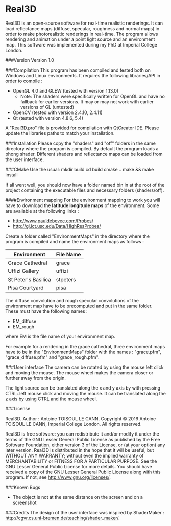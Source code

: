 # Real3D

Real3D is an open-source software for real-time realistic renderings.
It can load reflectance maps (diffuse, specular, roughness and normal maps) in order to make photorealistic renderings in real-time. The program allows rendering and animation under a point light source and an environment map.
This software was implemented during my PhD at Imperial College London.

###Version
Version 1.0

###Compilation
This program has been compiled and tested both on Windows and Linux environments.
It requires the following libraries/API in order to compile :

* OpenGL 4.0 and GLEW (tested with version 1.13.0)
  * Note: The shaders were specifically written for OpenGL and have no fallback for earlier versions. It may or may not work with earlier versions of GL (untested)
* OpenCV (tested with version 2.4.10, 2.4.11)
* Qt (tested with version 4.8.6, 5.4)

A "Real3D.pro" file is provided for compilation with QtCreator IDE. Please update the libraries paths to match your installation.


###Installation
Please copy the "shaders" and "off" folders in the same directory where the program is compiled.
By default the program loads a phong shader. Different shaders and reflectance maps can be loaded from the user interface.

###CMake
Use the usual:
mkdir build
cd build
cmake ..
make && make install

If all went well, you should now have a folder named bin in at the root of the project containing the executable files and necessary folders (shaders/off).

####Environment mapping
For the environment mapping to work you will have to download the **latitude longitude maps** of the environment.
Some are available at the following links :

* http://www.pauldebevec.com/Probes/
* http://gl.ict.usc.edu/Data/HighResProbes/

Create a folder called "EnvironmentMaps" in the directory where the program is compiled and name the environment maps as follows : 

| Environment  | File Name |
| ------------- | ------------- |
| Grace Cathedral | grace  |
| Uffizi Gallery  | uffizi  |
| St Peter's Basilica | stpeters  |
| Pisa Courtyard | pisa  |

The diffuse convolution and rough specular convolutions of the environment map have to be precomputed and put in the same folder. These must have the following names : 

* EM_diffuse 
* EM_rough

where EM is the file name of your environment map.

For example for a rendering in the grace cathedral, three environment maps have to be in the "EnvironmentMaps" folder with the names : "grace.pfm", "grace_diffuse.pfm" and "grace_rough.pfm".


###User interface
The camera can be rotated by using the mouse left click and moving the mouse. The mouse wheel makes the camera closer or further away from the origin.

The light source can be translated along the x and y axis by with pressing CTRL+left mouse click and moving the mouse. It can be translated along the z axis by using CTRL and the mouse wheel.

###License

Real3D. Author :  Antoine TOISOUL LE CANN. Copyright © 2016 Antoine TOISOUL LE CANN, Imperial College London. All rights reserved.

Real3D is free software: you can redistribute it and/or modify it under the terms of the GNU Lesser General Public License as published by the Free Software Foundation, either version 3 of the License, or (at your option) any later version. Real3D is distributed in the hope that it will be useful, but WITHOUT ANY WARRANTY; without even the implied warranty of MERCHANTABILITY or FITNESS FOR A PARTICULAR PURPOSE. See the GNU Lesser General Public License for more details. You should have received a copy of the GNU Lesser General Public License along with this program. If not, see <http://www.gnu.org/licenses/>.

###Known Bugs

* The object is not at the same distance on the screen and on a screenshot

###Credits
The design of the user interface was inspired by ShaderMaker : http://cgvr.cs.uni-bremen.de/teaching/shader_maker/.
